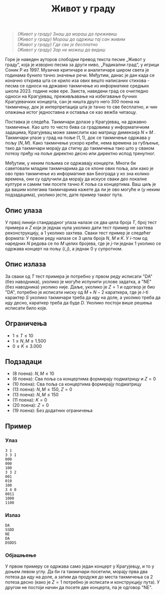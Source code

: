 ﻿---
title: Живот у граду
timelimit: 1.0 # у секундама
memlimit: 64   # y MB
owner: takprog # власник је онај ко ради на задатку
origin: # опционо (ако се зна одакле је задатак преузет, пожељно је навести извор)
tags: [] # сваки задатак може бити означен према унапред договореној листи ознака
status: KOMPLETAN # један од: "IZRADA", "PREGLED" или "KOMPLETAN".
status-date: 2024-08-15 # датум у формату YYYY-MM-DD од када је задатак у наведеном статусу
crafted-dir: testcases
solutions:
  - name: ex0
    lang: [cpp]
    desc: ""
    tags: []
---

> *(Живот у граду) Знаш да мораш да преживиш <br>
> (Живот у граду) Мораш да одржиш тај сан живим <br>
> (Живот у граду) Где све је бесплатно <br>
> (Живот у граду) Зар не можеш да видиш* <br>

Горе је наведен ауторов слободни превод текста песме „Живот у граду“, која је изворно песма за други ниво, „Радикални град“, у игрици Соник Р из 1997. Музичке критичаре и аналитичаре широм света је годинама бунило тачно значење речи. Међутим, данас је дан када се коначно открива шта се крило иза ових вешто написаних стихова - песма се односи на државно такмичење из информатике средњих школа 2023. године нове ере. Заиста, наведени град се очигледно односи на Крагујевац, преживљавање на избегавање бучних Крагујевачких концерта, сан је ништа друго него 300 поена на такмичењу, док је интерпретација шта је тачно то све бесплатно, и чин опажања истог једноставна и оставља се као вежба читаоцу.

Поставка је следећа. Такмичари долазе у Крагујевац, на државно такмичење. Као што то често бива са градовима у информатичким задацима, Крагујевац може замислити као матрицу димензија $N\times M$ . Такмичари улазе у град на поље $(1,1)$, док се такмичење одржава у пољу $(N,M)$. Како такмичење ускоро креће, нема времена за губљење, тако да такмичари морају да стигну до такмичења тако што у сваком потезу пређу на поље директно десно или директно испод тренутног. 

Међутим, у неким пољима се одржавају концерти. Многи би саветовали младим такмичарима да се клоне ових поља, али како је ово прво такмичење из информатике ван Београда у ко зна колико времена, они су одлучили да морају да искусе сваки део локалне културе и самим тим посете тачно $K$ поља са концертима. Ваш циљ је да вашим колегама такмичарима кажете да ли је ово могуће и (у неким подзадацима), уколико јесте, дате пример таквог пута.

## Опис улаза
У првој линији стандардног улаза налазе се два цела броја $T$, број тест примера и $Z$ који је једнак нула уколико дати тест пример не захтева реконструкцију, а $1$ уколико захтева. Сваки тест пример је следећег формата: У првом реду налазе се $3$ цела броја $N$, $M$ и $K$. У $i$-том од наредних $N$ редова се по $M$ целих бројева, где је $j$-ти једнак $1$ уколико се одржава концерт на пољу $(i,j)$, а једнак $0$ у супротном.
## Опис излаза
За сваки од $T$ тест примера је потребно у првом реду исписати "DA" (без наводника), уколико је могуће испунити услове задатка, а "NE" (без наводника) уколико није. Даље, уколико је $Z=1$ и одогвор је био "DA", потребно је исписати ниску од $M+N-2$ караткера, где је $i$-ti карактер $S$ уколико такмичари треба да иду на доле, а уколико треба да иду десно, караткер треба да буде $D$. Уколико постоји више решења исписати било које.
## Ограничења
- $1 \leq T \leq 10$
- $1 \leq N,M \leq 1.500$
- $0 \leq K \leq 3.000$
## Подзадаци
-   (8 поена): $N,M\leq 10$
-   (6 поена): Сва поља са концертима формирају подматрицу и $Z=0$
-   (10 поена): Сва поља са концертима формирају подматрицу
-   (13 поена): $N,M\leq 150$, $Z=0$
-   (13 поена): $N,M\leq 150$
-   (11 поена): $K=0$
-   (20 поена): $Z=0$
-   (19 поена): Без додатних ограничења
## Пример

### Улаз

```
3 1
3 3 1
000
000
100
3 3 2
001
010
100
3 4 0
0011
1000
1100

```

### Излаз

```
DA
SSDD
NE
DA
DSDDS
```
### Објашњење
У првом примеру се одржава само један концерт у Крагујевцу, и то у доњем левом углу. Да би га такмичари посетили, морају прва два потеза да иду на доле, а затим да продуже до места такмичења са 2 потеза десно (како је $Z=1$ потребно је исписати и конструкцију пута). У другом не постоји начин да посете две концерта, па је одговор "NE".
